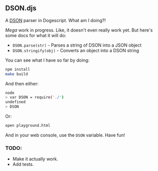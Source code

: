 ## DSON.djs

A [DSON](http://dogeon.org/) parser in Dogescript. What am I doing?!

*Mega* work in progress. Like, it doesn't even really work yet. But here's some docs for what it will do:

* `DSON.parse(str)` - Parses a string of DSON into a JSON object
* `DSON.stringify(obj)` - Converts an object into a DSON string

You can see what I have so far by doing:

```bash
npm install
make build
```

And then either:

```bash
node
> var DSON = require('./')
undefined
> DSON
```

Or:

```bash
open playground.html
```

And in your web console, use the `DSON` variable. Have fun!

### TODO:

* Make it actually work.
* Add tests.